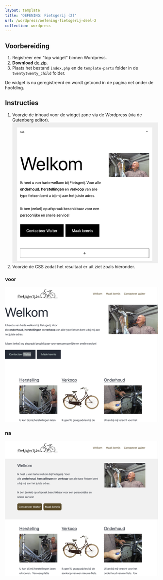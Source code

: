 ```yaml
---
layout: template
title: 'OEFENING: Fietsgerij (2)'
url: /wordpress/oefening-fietsgerij-deel-2
collection: wordpress
---
```


## Voorbereiding
1. Registreer een "top widget" binnen Wordpress.
2. <strong>Download</strong> <a href="fietsgerij/templates.zip">de zip</a>.
3. Plaats het bestand <code>index.php</code> en de <code>template-parts</code> folder in de <code>twentytwenty_child</code> folder.

De widget is nu geregistreerd en wordt getoond in de pagina net onder de hoofding.

## Instructies
1. Voorzie de inhoud voor de widget zone via de Wordpress (via de Gutenberg editor). <img src="images/oefening_fietsgerij_deel_2_1.jpg" />
2. Voorzie de CSS zodat het resultaat er uit ziet zoals hieronder. 

### voor
<img src="images/oefening_fietsgerij_deel_2_voor.jpg" /> 

### na 
<img src="images/oefening_fietsgerij_deel_2_na.jpg" />